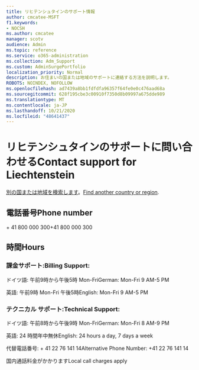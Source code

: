 ```yaml
---
title: リヒテンシュタインのサポート情報
author: cmcatee-MSFT
f1.keywords:
- NOCSH
ms.author: cmcatee
manager: scotv
audience: Admin
ms.topic: reference
ms.service: o365-administration
ms.collection: Adm_Support
ms.custom: AdminSurgePortfolio
localization_priority: Normal
description: お住まいの国または地域のサポートに連絡する方法を説明します。
ROBOTS: NOINDEX, NOFOLLOW
ms.openlocfilehash: ad7439a8bb1fdfdfa96357f64fe0e0c476aad68a
ms.sourcegitcommit: 628f195cbe3c00910f7350d8b09997a675dde989
ms.translationtype: MT
ms.contentlocale: ja-JP
ms.lasthandoff: 10/21/2020
ms.locfileid: "48641437"
---
```

# <a name="contact-support-for-liechtenstein"></a><span data-ttu-id="9b922-103">リヒテンシュタインのサポートに問い合わせる</span><span class="sxs-lookup"><span data-stu-id="9b922-103">Contact support for Liechtenstein</span></span>

<span data-ttu-id="9b922-104">[別の国または地域を検索します](../contact-support-for-business-products.md)。</span><span class="sxs-lookup"><span data-stu-id="9b922-104">[Find another country or region](../contact-support-for-business-products.md).</span></span>

## <a name="phone-number"></a><span data-ttu-id="9b922-105">電話番号</span><span class="sxs-lookup"><span data-stu-id="9b922-105">Phone number</span></span>
<span data-ttu-id="9b922-106">+ 41 800 000 300</span><span class="sxs-lookup"><span data-stu-id="9b922-106">+41 800 000 300</span></span>

## <a name="hours"></a><span data-ttu-id="9b922-107">時間</span><span class="sxs-lookup"><span data-stu-id="9b922-107">Hours</span></span>
### <a name="billing-support"></a><span data-ttu-id="9b922-108">課金サポート:</span><span class="sxs-lookup"><span data-stu-id="9b922-108">Billing Support:</span></span>

<span data-ttu-id="9b922-109">ドイツ語: 午前9時から午後5時 Mon-Fri</span><span class="sxs-lookup"><span data-stu-id="9b922-109">German: Mon-Fri 9 AM-5 PM</span></span>

<span data-ttu-id="9b922-110">英語: 午前9時 Mon-Fri 午後5時</span><span class="sxs-lookup"><span data-stu-id="9b922-110">English: Mon-Fri 9 AM-5 PM</span></span>

### <a name="technical-support"></a><span data-ttu-id="9b922-111">テクニカル サポート:</span><span class="sxs-lookup"><span data-stu-id="9b922-111">Technical Support:</span></span>

<span data-ttu-id="9b922-112">ドイツ語: 午前8時から午後9時 Mon-Fri</span><span class="sxs-lookup"><span data-stu-id="9b922-112">German: Mon-Fri 8 AM-9 PM</span></span>

<span data-ttu-id="9b922-113">英語: 24 時間年中無休</span><span class="sxs-lookup"><span data-stu-id="9b922-113">English: 24 hours a day, 7 days a week</span></span>

<span data-ttu-id="9b922-114">代替電話番号: + 41 22 76 141 14</span><span class="sxs-lookup"><span data-stu-id="9b922-114">Alternative Phone Number: +41 22 76 141 14</span></span>

<span data-ttu-id="9b922-115">国内通話料金がかかります</span><span class="sxs-lookup"><span data-stu-id="9b922-115">Local call charges apply</span></span>
